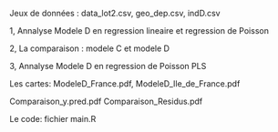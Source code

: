 Jeux de données : data_lot2.csv, geo_dep.csv, indD.csv


1, Annalyse Modele D en regression lineaire et regression de Poisson

2, La comparaison : modele C et modele D

3, Annalyse Modele D en regression de Poisson PLS

Les cartes: ModeleD_France.pdf, ModeleD_Ile_de_France.pdf

Comparaison_y.pred.pdf
Comparaison_Residus.pdf

Le code: fichier main.R
